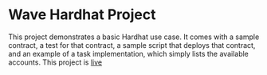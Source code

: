 # Wave Hardhat Project

This project demonstrates a basic Hardhat use case. It comes with a sample contract, a test for that contract, a sample script that deploys that contract, and an example of a task implementation, which simply lists the available accounts. This project is [live](https://waveportal-starter-project.aniedietukudo.repl.co/)


